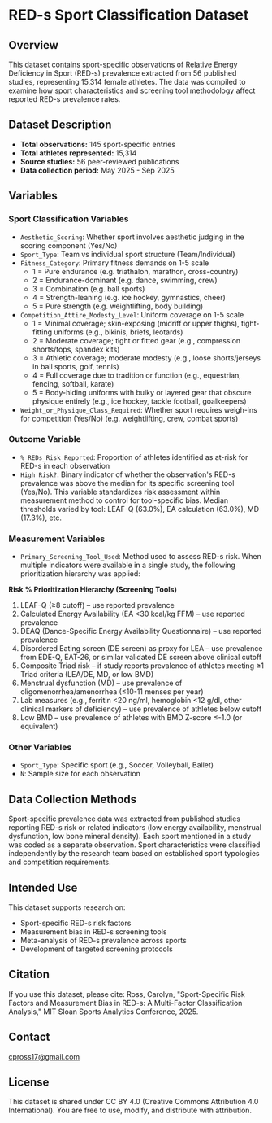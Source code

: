 # RED-s Sport Classification Dataset

## Overview
This dataset contains sport-specific observations of Relative Energy Deficiency in Sport (RED-s) prevalence extracted from 56 published studies, representing 15,314 female athletes. The data was compiled to examine how sport characteristics and screening tool methodology affect reported RED-s prevalence rates.

## Dataset Description
- **Total observations:** 145 sport-specific entries
- **Total athletes represented:** 15,314
- **Source studies:** 56 peer-reviewed publications
- **Data collection period:** May 2025 - Sep 2025

## Variables

### Sport Classification Variables
- `Aesthetic_Scoring`: Whether sport involves aesthetic judging in the scoring component (Yes/No)
- `Sport_Type`: Team vs individual sport structure (Team/Individual)
- `Fitness_Category`: Primary fitness demands on 1-5 scale
  - 1 = Pure endurance (e.g. triathalon, marathon, cross-country)
  - 2 = Endurance-dominant (e.g. dance, swimming, crew)
  - 3 = Combination (e.g. ball sports)
  - 4 = Strength-leaning (e.g. ice hockey, gymnastics, cheer)
  - 5 = Pure strength (e.g. weightlifting, body building)
- `Competition_Attire_Modesty_Level`: Uniform coverage on 1-5 scale
  - 1 = Minimal coverage; skin-exposing (midriff or upper thighs), tight-fitting uniforms (e.g., bikinis, briefs, leotards)
  - 2 = Moderate coverage; tight or fitted gear (e.g., compression shorts/tops, spandex kits)
  - 3 = Athletic coverage; moderate modesty (e.g., loose shorts/jerseys in ball sports, golf, tennis)
  - 4 = Full coverage due to tradition or function (e.g., equestrian, fencing, softball, karate)
  - 5 = Body-hiding uniforms with bulky or layered gear that obscure physique entirely (e.g., ice hockey, tackle football, goalkeepers)
- `Weight_or_Physique_Class_Required`: Whether sport requires weigh-ins for competition (Yes/No) (e.g. weightlifting, crew, combat sports)

### Outcome Variable
- `%_REDs_Risk_Reported`: Proportion of athletes identified as at-risk for RED-s in each observation
- `High Risk?`: Binary indicator of whether the observation's RED-s prevalence was above the median for its specific screening tool (Yes/No). This variable standardizes risk assessment within measurement method to control for tool-specific bias. Median thresholds varied by tool: LEAF-Q (63.0%), EA calculation (63.0%), MD (17.3%), etc.

### Measurement Variables
- `Primary_Screening_Tool_Used`: Method used to assess RED-s risk. When multiple indicators were available in a single study, the following prioritization hierarchy was applied:

**Risk % Prioritization Hierarchy (Screening Tools)**

1. LEAF-Q (≥8 cutoff) – use reported prevalence
2. Calculated Energy Availability (EA <30 kcal/kg FFM) – use reported prevalence
3. DEAQ (Dance-Specific Energy Availability Questionnaire) – use reported prevalence
4. Disordered Eating screen (DE screen) as proxy for LEA – use prevalence from EDE-Q, EAT-26, or similar validated DE screen above clinical cutoff
5. Composite Triad risk – if study reports prevalence of athletes meeting ≥1 Triad criteria (LEA/DE, MD, or low BMD)
6. Menstrual dysfunction (MD) – use prevalence of oligomenorrhea/amenorrhea (≤10-11 menses per year)
7. Lab measures (e.g., ferritin <20 ng/ml, hemoglobin <12 g/dl, other clinical markers of deficiency) – use prevalence of athletes below cutoff
8. Low BMD – use prevalence of athletes with BMD Z-score ≤-1.0 (or equivalent)

### Other Variables
- `Sport_Type`: Specific sport (e.g., Soccer, Volleyball, Ballet)
- `N`: Sample size for each observation

## Data Collection Methods
Sport-specific prevalence data was extracted from published studies reporting RED-s risk or related indicators (low energy availability, menstrual dysfunction, low bone mineral density). Each sport mentioned in a study was coded as a separate observation. Sport characteristics were classified independently by the research team based on established sport typologies and competition requirements.

## Intended Use
This dataset supports research on:
- Sport-specific RED-s risk factors
- Measurement bias in RED-s screening tools
- Meta-analysis of RED-s prevalence across sports
- Development of targeted screening protocols

## Citation
If you use this dataset, please cite: Ross, Carolyn, "Sport-Specific Risk Factors and Measurement Bias in RED-s: A Multi-Factor Classification Analysis," MIT Sloan Sports Analytics Conference, 2025.

## Contact
cpross17@gmail.com

## License
This dataset is shared under CC BY 4.0 (Creative Commons Attribution 4.0 International). You are free to use, modify, and distribute with attribution.
